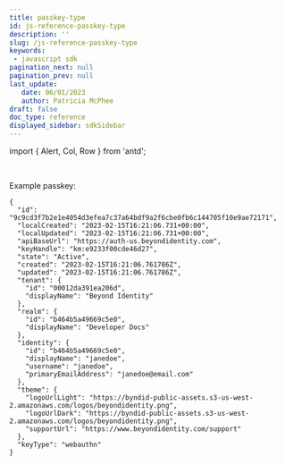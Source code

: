 ```yaml
---
title: passkey-type
id: js-reference-passkey-type
description: ''
slug: /js-reference-passkey-type
keywords: 
 - javascript sdk
pagination_next: null
pagination_prev: null
last_update: 
   date: 06/01/2023
   author: Patricia McPhee
draft: false
doc_type: reference
displayed_sidebar: sdkSidebar
---
```


import { Alert, Col, Row } from 'antd';

<Row>
  <Col span={12}>
    <Alert message="In progress (needs a copy edit)" type="info" />
  </Col>
</Row>
<br />

Example passkey:
```
{
  "id": "9c9cd3f7b2e1e4054d3efea7c37a64bdf9a2f6cbe0fb6c144705f10e9ae72171",
  "localCreated": "2023-02-15T16:21:06.731+00:00",
  "localUpdated": "2023-02-15T16:21:06.731+00:00",
  "apiBaseUrl": "https://auth-us.beyondidentity.com",
  "keyHandle": "km:e9233f00cde46d27",
  "state": "Active",
  "created": "2023-02-15T16:21:06.761786Z",
  "updated": "2023-02-15T16:21:06.761786Z",
  "tenant": {
    "id": "00012da391ea206d",
    "displayName": "Beyond Identity"
  },
  "realm": {
    "id": "b464b5a49669c5e0",
    "displayName": "Developer Docs"
  },
  "identity": {
    "id": "b464b5a49669c5e0",
    "displayName": "janedoe",
    "username": "janedoe",
    "primaryEmailAddress": "janedoe@email.com"
  },
  "theme": {
    "logoUrlLight": "https://byndid-public-assets.s3-us-west-2.amazonaws.com/logos/beyondidentity.png",
    "logoUrlDark": "https://byndid-public-assets.s3-us-west-2.amazonaws.com/logos/beyondidentity.png",
    "supportUrl": "https://www.beyondidentity.com/support"
  },
  "keyType": "webauthn"
}
```  